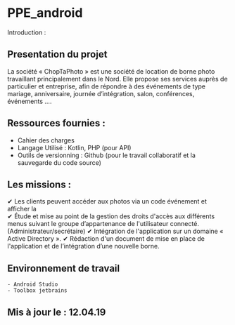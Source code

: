 # PPE_android
 Introduction : 

## Presentation du projet

La société « ChopTaPhoto » est une société de location de borne photo travaillant principalement dans le Nord. Elle propose ses services auprès de particulier et entreprise, afin de répondre à des événements de type mariage, anniversaire, journée d’intégration, salon, conférences, événements …. 


## Ressources fournies :
 - Cahier des charges 
 - Langage Utilisé : Kotlin, PHP (pour API)
 - Outils de versionning : Github (pour le travail collaboratif et la sauvegarde du code source) 

## Les missions : 

✔ Les clients peuvent accéder aux photos via un code événement et afficher la  
✔ Étude et mise au point de la gestion des droits d'accès aux différents menus suivant le groupe d’appartenance de l'utilisateur connecté. (Administrateur/secrétaire) 
✔ Intégration de l'application sur un domaine « Active Directory ». 
✔ Rédaction d'un document de mise en place de l'application et de l’intégration d’une nouvelle borne.

## Environnement de travail

	- Android Studio 
	- Toolbox jetbrains
	

## Mis à jour le : 12.04.19





